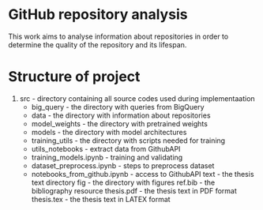 # GitHub repository analysis
This work aims to analyse information about repositories in order to determine
the quality of the repository and its lifespan.

# Structure of project
1. src  - directory containing all source codes used during implementaation
	- big_query			- the directory with queries from BigQuery
	- data				- the directory with information about repositories
	- model_weights 			- the directory with pretrained weights
	- models 				- the directory with model architectures
	- training_utils 			- the directory with scripts needed for training
	- utils_notebooks 		- extract data from GithubAPI
	- training_models.ipynb 		- training and validating
	- dataset_preprocess.ipynb	- steps to preprocess dataset
	- notebooks_from_github.ipynb 	- access to GithubAPI
text - the thesis text directory
	fig 		- the directory with figures
	ref.bib 	- the bibliography resource
	thesis.pdf 	- the thesis text in PDF format
	thesis.tex 	- the thesis text in LATEX format
